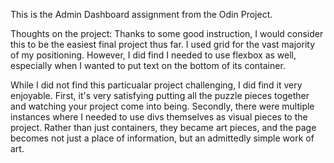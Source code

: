 This is the Admin Dashboard assignment from the Odin Project.

Thoughts on the project:
  Thanks to some good instruction, I would consider this to be the easiest final project thus far. 
  I used grid for the vast majority of my positioning. However, I did find I needed to use flexbox
  as well, especially when I wanted to put text on the bottom of its container.

  While I did not find this particualar project challenging, I did find it very enjoyable. First, it's
  very satisfying putting all the puzzle pieces together and watching your project come into being. Secondly,
  there were multiple instances where I needed to use divs themselves as visual pieces to the project. Rather
  than just containers, they became art pieces, and the page becomes not just a place of information, but an
  admittedly simple work of art.